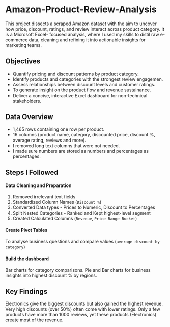 # Amazon-Product-Review-Analysis
This project dissects a scraped Amazon dataset with the aim to uncover how price, discount, ratings, and review interact across product category. It is a Microsoft Excel- focused analysis, where I used my skills to distil raw e-commerce data, cleaning and refining it into actionable insights for marketing teams. 
## Objectives
- Quantify pricing and discount patterns by product category.
- Identify products and categories with the strongest review engagemen.
- Assess relationships between discount levels and customer ratings.
- To generate insight on the product flow and revenue sustainance.
- Deliver a concise, interactive Excel dashboard for non-technical stakeholders.
## Data Overview
- 1,465 rows containing one row per product.
- 16 columns (product name, category, discounted price, discount %, average rating, reviews and more).
- I removed long text columns that were not needed.
- I made sure numbers are stored as numbers and percentages as percentages.
## Steps I Followed
#### Data Cleaning and Preparation
1. Removed irrelevant text fields
2. Standardized Column Names (`Discount %`)
3. Converted Data types - Prices to Numeric, Discount to Percentages
4. Split Nested Categories - Ranked and Kept highest-level segment
5. Created Calculated Columns (`Revenue`, `Price Range Bucket`)
#### Create Pivot Tables
To analyse business questions and compare values (`average discount by category`)
#### Build the dashboard
Bar charts for category comparisons. Pie and Bar charts for business insights into highest discount % by regions.
## Key Findings
Electronics give the biggest discounts but also gained the highest revenue.
Very high discounts (over 50%) often come with lower ratings.
Only a few products have more than 1000 reviews, yet these products (Electronics) create most of the revenue.


